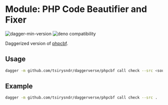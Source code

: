 # Module: PHP Code Beautifier and Fixer

![dagger-min-version](https://img.shields.io/badge/dagger-v0.10.0-blue?color=3D66FF)
![deno compatibility](https://shield.deno.dev/deno/^1.41)

Daggerized version of [phpcbf](https://github.com/squizlabs/PHP_CodeSniffer).

## Usage

```sh
dagger -m github.com/tsirysndr/daggerverse/phpcbf call check --src <source>
```

## Example

```sh
dagger -m github.com/tsirysndr/daggerverse/phpcbf call check --src .
```
